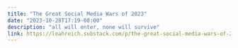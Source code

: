 ```yaml
---
title: "The Great Social Media Wars of 2023"
date: "2023-10-28T17:19-08:00"
description: "all will enter, none will survive"
link: https://leahreich.substack.com/p/the-great-social-media-wars-of-2023
---
```

